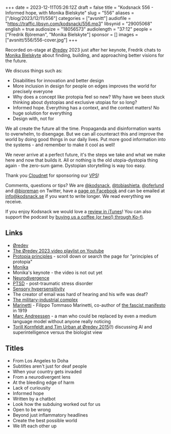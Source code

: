 +++
date = 2023-12-11T05:26:12Z
draft = false
title = "Kodsnack 556 - Informed hope, with Monika Bielskyte"
slug = "556"
aliases = ["/blog/2023/12/11/556"]
categories = ["avsnitt"]
audiofile = "https://traffic.libsyn.com/kodsnack/556.mp3"
libsynid = "29005068"
english = true
audiosize = "18056573"
audiolength = "37:12"
people = ["Fredrik Björeman", "Monika Bielskyte"]
sponsor = []
images = ["avsnitt/556/556-cover.jpg"]
+++

Recorded on-stage at [Øredev](https://oredev.org/) 2023 just after her keynote, Fredrik chats to [Monika Bielskyte](https://linktr.ee/monikabielskyte) about finding, building, and approaching better visions for the future.

We discuss things such as:
* Disabilities for innovation and better design
* More inclusion in design for people on edges improves the world for precisely everyone
* Why does a concept like protopia feel so new? Why have we been stuck thinking about dystopias and exclusive utopias for so long?
* Informed hope. Everything has a context, and the context matters! No huge solution for everything
* Design with, not for

We all create the future all the time. Propaganda and disinformation wants to overwhelm, to disengage. But we can all counteract this and improve the world by doing good things in our daily lives. Put more good information into the systems - and remember to make it cool as well!

We never arrive at a perfect future, it's the steps we take and what we make here and now that builds it. All or nothing is the old utopia-dystopia thing again - the zero-sum game. Dystopian storytelling is way too easy.

Thank you [Cloudnet](http://www.cloudnet.se) for sponsoring our [VPS](http://en.wikipedia.org/wiki/Virtual_private_server)!

Comments, questions or tips? We are [@kodsnack](https://www.twitter.com/kodsnack), [@tobiashieta](https://www.twitter.com/tobiashieta), [@oferlund](https://twitter.com/oferlund) and [@bjoreman](https://www.twitter.com/bjoreman) on Twitter, have a [page on Facebook](https://www.facebook.com/kodsnack) and can be emailed at [info@kodsnack.se](mailto:info@kodsnack.se) if you want to write longer. We read everything we receive.

If you enjoy Kodsnack we would love a [review in iTunes](http://itunes.apple.com/se/podcast/kodsnack/id561631498?l=en)! You can also support the podcast by <a href="https://ko-fi.com/kodsnack" rel="payment">buying us a coffee (or two!) through Ko-fi</a>.

## Links ##
* [Øredev](https://oredev.org/)
* [The Øredev 2023 video playlist on Youtube](https://www.youtube.com/playlist?list=PLOUKmSqExtAF6tWa1TBElW4m5q1_-Pit3)
* [Protopia principles](https://medium.com/protopia-futures/protopia-futures-framework-f3c2a5d09a1e) - scroll down or search the page for "principles of protopia"
* [Monika](https://linktr.ee/monikabielskyte)
* Monika's keynote - the video is not out yet
* [Neurodivergence](https://en.wikipedia.org/wiki/Neurodiversity)
* [PTSD](https://en.wikipedia.org/wiki/Post-traumatic_stress_disorder) - post-traumatic stress disorder
* [Sensory hypersensitivity](https://en.wikipedia.org/wiki/Sensory_processing_sensitivity)
* The creator of email was hard of hearing and his wife was deaf?
* [The military-industrial complex](https://en.wikipedia.org/wiki/Military%E2%80%93industrial_complex)
* [Marinetti](https://en.wikipedia.org/wiki/Filippo_Tommaso_Marinetti) - Filippo Tommaso Marinetti, co-author of [the fascist manifesto](https://en.wikipedia.org/wiki/Fascist_Manifesto) in 1919
* [Marc Andreessen](https://en.wikipedia.org/wiki/Marc_Andreessen) - a man who could be replaced by even a medium language model without anyone really noticing
* [Torill Kornfeldt and Tim Urban at Øredev 2015](https://www.youtube.com/watch?v=xDu4-o4uFRQ)(!) discussing AI and superintelligence versus the biologist view

## Titles ##
* From Los Angeles to Doha
* Subtitles aren't just for deaf people
* When your country gets invaded
* From a neurodivergent lens
* At the bleeding edge of harm
* Lack of curiousity
* Informed hope
* Written by a chatbot
* Look how the subduing worked out for us
* Open to be wrong
* Beyond just inflammatory headlines
* Create the best possible world
* We lift each other up